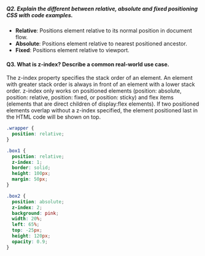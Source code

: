 ##### Q2. Explain the different between relative, absolute and fixed positioning CSS with code examples.

- **Relative**: Positions element relative to its normal position in document flow.
- **Absolute**: Positions element relative to nearest positioned ancestor.
- **Fixed**: Positions element relative to viewport.

#### Q3. What is z-index? Describe a common real-world use case.

The z-index property specifies the stack order of an element. An element with greater stack order is always in front of an element with a lower stack order. z-index only works on positioned elements (position: absolute, position: relative, position: fixed, or position: sticky) and flex items (elements that are direct children of display:flex elements). If two positioned elements overlap without a z-index specified, the element positioned last in the HTML code will be shown on top.

```css
.wrapper {
  position: relative;
}

.box1 {
  position: relative;
  z-index: 1;
  border: solid;
  height: 100px;
  margin: 50px;
}

.box2 {
  position: absolute;
  z-index: 2;
  background: pink;
  width: 20%;
  left: 65%;
  top: -25px;
  height: 120px;
  opacity: 0.9;
}
```
